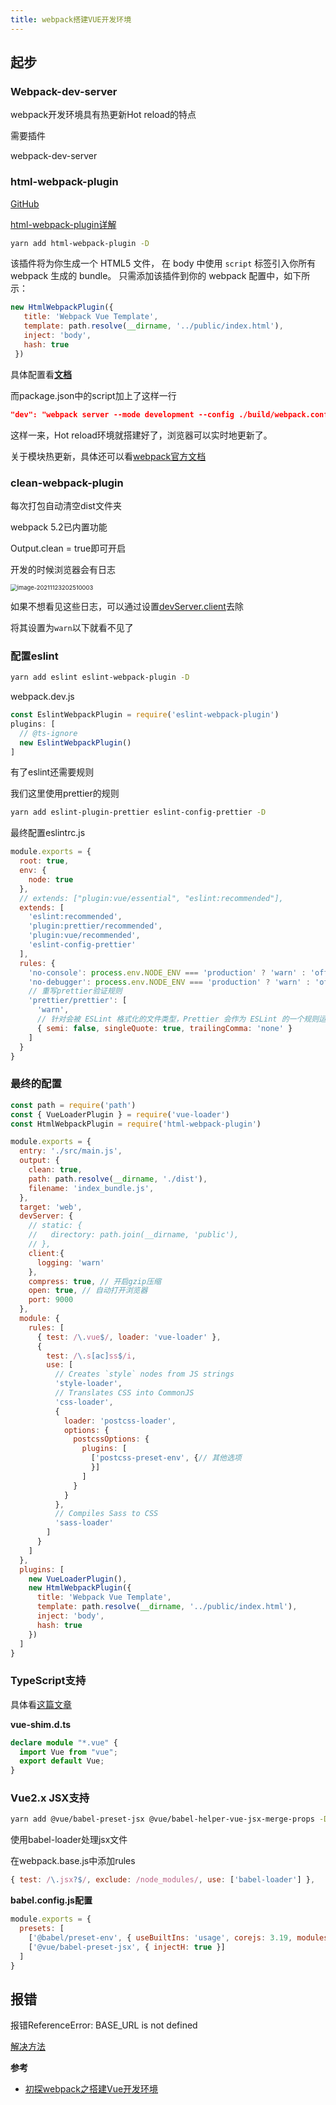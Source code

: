 ```yaml
---
title: webpack搭建VUE开发环境
---
```


## 起步

### Webpack-dev-server

webpack开发环境具有热更新Hot reload的特点

需要插件

webpack-dev-server

### html-webpack-plugin

[GitHub](https://github.com/jantimon/html-webpack-plugin#configuration)

[html-webpack-plugin详解](https://www.cnblogs.com/wonyun/p/6030090.html)

```sh
yarn add html-webpack-plugin -D
```

该插件将为你生成一个 HTML5 文件， 在 body 中使用 `script` 标签引入你所有 webpack 生成的 bundle。 只需添加该插件到你的 webpack 配置中，如下所示：

```js
new HtmlWebpackPlugin({
   title: 'Webpack Vue Template',
   template: path.resolve(__dirname, '../public/index.html'),
   inject: 'body',
   hash: true
 })
```

具体配置看[**文档**](https://github.com/jantimon/html-webpack-plugin#configuration)

而package.json中的script加上了这样一行

```json
"dev": "webpack server --mode development --config ./build/webpack.config.js -o dist",
```

这样一来，Hot reload环境就搭建好了，浏览器可以实时地更新了。

关于模块热更新，具体还可以看[webpack官方文档](https://webpack.docschina.org/guides/hot-module-replacement/)



### clean-webpack-plugin

每次打包自动清空dist文件夹

webpack 5.2已内置功能

Output.clean = true即可开启

开发的时候浏览器会有日志

<img src="/Users/cheng/Library/Application Support/typora-user-images/image-20211123202510003.png" alt="image-20211123202510003" style="zoom:67%;" />

如果不想看见这些日志，可以通过设置[devServer.client](https://webpack.docschina.org/configuration/dev-server/#devserverclient)去除

将其设置为`warn`以下就看不见了

### 配置eslint

```sh
yarn add eslint eslint-webpack-plugin -D
```

webpack.dev.js

```js
const EslintWebpackPlugin = require('eslint-webpack-plugin')
plugins: [
  // @ts-ignore
  new EslintWebpackPlugin()
]
```



有了eslint还需要规则

我们这里使用prettier的规则

```sh
yarn add eslint-plugin-prettier eslint-config-prettier -D
```

最终配置eslintrc.js

```js
module.exports = {
  root: true,
  env: {
    node: true
  },
  // extends: ["plugin:vue/essential", "eslint:recommended"],
  extends: [
    'eslint:recommended',
    'plugin:prettier/recommended',
    'plugin:vue/recommended',
    'eslint-config-prettier'
  ],
  rules: {
    'no-console': process.env.NODE_ENV === 'production' ? 'warn' : 'off',
    'no-debugger': process.env.NODE_ENV === 'production' ? 'warn' : 'off',
    // 重写prettier验证规则
    'prettier/prettier': [
      'warn',
      // 针对会被 ESLint 格式化的文件类型，Prettier 会作为 ESLint 的一个规则运行并格式化文件，因此需要添加如下配置
      { semi: false, singleQuote: true, trailingComma: 'none' }
    ]
  }
}
```



### 最终的配置

```js
const path = require('path')
const { VueLoaderPlugin } = require('vue-loader')
const HtmlWebpackPlugin = require('html-webpack-plugin')

module.exports = {
  entry: './src/main.js',
  output: {
    clean: true,
    path: path.resolve(__dirname, './dist'),
    filename: 'index_bundle.js',
  },
  target: 'web',
  devServer: {
    // static: {
    //   directory: path.join(__dirname, 'public'),
    // },
    client:{
      logging: 'warn'
    },
    compress: true, // 开启gzip压缩
    open: true, // 自动打开浏览器
    port: 9000
  },
  module: {
    rules: [
      { test: /\.vue$/, loader: 'vue-loader' },
      {
        test: /\.s[ac]ss$/i,
        use: [
          // Creates `style` nodes from JS strings
          'style-loader',
          // Translates CSS into CommonJS
          'css-loader',
          {
            loader: 'postcss-loader',
            options: {
              postcssOptions: {
                plugins: [
                  ['postcss-preset-env', {// 其他选项
                  }]
                ]
              }
            }
          },
          // Compiles Sass to CSS
          'sass-loader'
        ]
      }
    ]
  },
  plugins: [
    new VueLoaderPlugin(),
    new HtmlWebpackPlugin({
      title: 'Webpack Vue Template',
      template: path.resolve(__dirname, '../public/index.html'),
      inject: 'body',
      hash: true
    })
  ]
}
```



### TypeScript支持

具体看[这篇文章](https://segmentfault.com/a/1190000011853167)

**vue-shim.d.ts**

```ts
declare module "*.vue" {
  import Vue from "vue";
  export default Vue;
}
```



### Vue2.x JSX支持

```sh
yarn add @vue/babel-preset-jsx @vue/babel-helper-vue-jsx-merge-props -D
```



使用babel-loader处理jsx文件

在webpack.base.js中添加rules

```js
{ test: /\.jsx?$/, exclude: /node_modules/, use: ['babel-loader'] },
```

**babel.config.js配置**

```js
module.exports = {
  presets: [
    ['@babel/preset-env', { useBuiltIns: 'usage', corejs: 3.19, modules: false }],
    ['@vue/babel-preset-jsx', { injectH: true }]
  ]
}
```







## 报错

报错ReferenceError: BASE_URL is not defined

[解决方法](https://blog.csdn.net/gxgalaxy/article/details/105302225)



**参考**

- [初探webpack之搭建Vue开发环境](https://www.cnblogs.com/WindrunnerMax/p/15419190.html)

